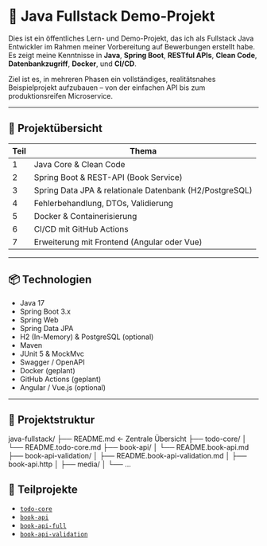 # 🧠 Java Fullstack Demo-Projekt

Dies ist ein öffentliches Lern- und Demo-Projekt, das ich als Fullstack Java Entwickler im Rahmen meiner Vorbereitung auf Bewerbungen erstellt habe.  
Es zeigt meine Kenntnisse in **Java**, **Spring Boot**, **RESTful APIs**, **Clean Code**, **Datenbankzugriff**, **Docker**, und **CI/CD**.

Ziel ist es, in mehreren Phasen ein vollständiges, realitätsnahes Beispielprojekt aufzubauen – von der einfachen API bis zum produktionsreifen Microservice.

---

## 🚀 Projektübersicht

| Teil | Thema                                                   |
| ---- | ------------------------------------------------------- |
| 1    | Java Core & Clean Code                                  |
| 2    | Spring Boot & REST-API (Book Service)                   |
| 3    | Spring Data JPA & relationale Datenbank (H2/PostgreSQL) |
| 4    | Fehlerbehandlung, DTOs, Validierung                     |
| 5    | Docker & Containerisierung                              |
| 6    | CI/CD mit GitHub Actions                                |
| 7    | Erweiterung mit Frontend (Angular oder Vue)             |

---

## 📦 Technologien

- Java 17
- Spring Boot 3.x
- Spring Web
- Spring Data JPA
- H2 (In-Memory) & PostgreSQL (optional)
- Maven
- JUnit 5 & MockMvc
- Swagger / OpenAPI
- Docker (geplant)
- GitHub Actions (geplant)
- Angular / Vue.js (optional)

---

## 📁 Projektstruktur

java-fullstack/
├── README.md <- Zentrale Übersicht
├── todo-core/
│ └── README.todo-core.md
├── book-api/
│ └── README.book-api.md
├── book-api-validation/
│ ├── README.book-api-validation.md
│ ├── book-api.http
│ ├── media/
│ └── ...

## 📂 Teilprojekte

- [`todo-core`](./todo-core/README.todo-core.md)
- [`book-api`](./book-api/README.book-api.md)
- [`book-api-full`](./book-api/README.book-api-full.md)
- [`book-api-validation`](./book-api-validation/README.book-api-validation.md)
